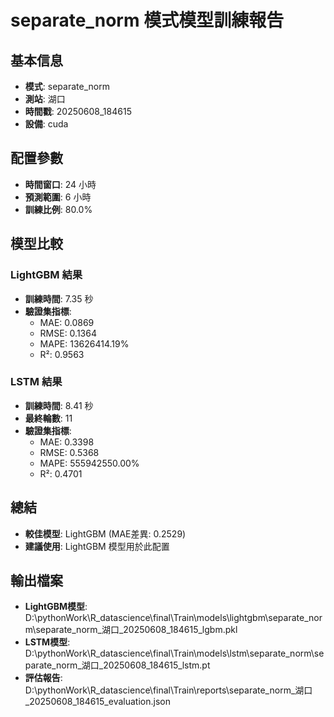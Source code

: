 
# separate_norm 模式模型訓練報告

## 基本信息
- **模式**: separate_norm
- **測站**: 湖口
- **時間戳**: 20250608_184615
- **設備**: cuda

## 配置參數
- **時間窗口**: 24 小時
- **預測範圍**: 6 小時
- **訓練比例**: 80.0%

## 模型比較

### LightGBM 結果

- **訓練時間**: 7.35 秒
- **驗證集指標**:
  - MAE: 0.0869
  - RMSE: 0.1364
  - MAPE: 13626414.19%
  - R²: 0.9563

### LSTM 結果

- **訓練時間**: 8.41 秒
- **最終輪數**: 11
- **驗證集指標**:
  - MAE: 0.3398
  - RMSE: 0.5368
  - MAPE: 555942550.00%
  - R²: 0.4701

## 總結

- **較佳模型**: LightGBM (MAE差異: 0.2529)
- **建議使用**: LightGBM 模型用於此配置


## 輸出檔案
- **LightGBM模型**: D:\pythonWork\R_datascience\final\Train\models\lightgbm\separate_norm\separate_norm_湖口_20250608_184615_lgbm.pkl
- **LSTM模型**: D:\pythonWork\R_datascience\final\Train\models\lstm\separate_norm\separate_norm_湖口_20250608_184615_lstm.pt
- **評估報告**: D:\pythonWork\R_datascience\final\Train\reports\separate_norm_湖口_20250608_184615_evaluation.json
